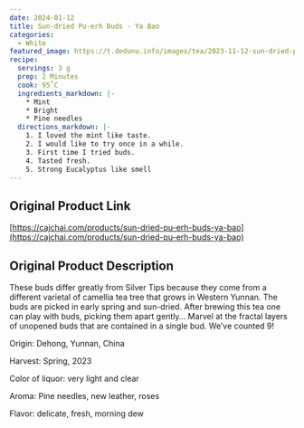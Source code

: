 ```yaml
---
date: 2024-01-12
title: Sun-dried Pu-erh Buds - Ya Bao
categories:
  - White
featured_image: https://t.dedunu.info/images/tea/2023-11-12-sun-dried-pu-erh-buds-ya-bao-1.jpeg
recipe:
  servings: 3 g
  prep: 2 Minutes
  cook: 95˚C
  ingredients_markdown: |-
    * Mint
    * Bright
    * Pine needles
  directions_markdown: |-
    1. I loved the mint like taste.
    2. I would like to try once in a while. 
    3. First time I tried buds.
    4. Tasted fresh.
    5. Strong Eucalyptus like smell
---
```


## Original Product Link

[https://cajchai.com/products/sun-dried-pu-erh-buds-ya-bao](https://cajchai.com/products/sun-dried-pu-erh-buds-ya-bao)

## Original Product Description

These buds differ greatly from Silver Tips because they come from a different varietal of camellia tea tree that grows in Western Yunnan. The buds are picked in early spring and sun-dried. After brewing this tea one can play with buds, picking them apart gently…  Marvel at the fractal layers of unopened buds that are contained in a single bud. We’ve counted 9!

Origin: Dehong, Yunnan, China

Harvest: Spring, 2023

Color of liquor: very light and clear

Aroma: Pine needles, new leather, roses

Flavor: delicate, fresh, morning dew